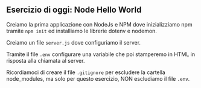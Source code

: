 ## Esercizio di oggi: Node Hello World

Creiamo la prima applicazione con NodeJs e NPM dove inizializziamo npm tramite `npm init` ed installiamo le librerie dotenv e nodemon.

Creiamo un file `server.js` dove configuriamo il server.

Tramite il file `.env` configurare una variabile che poi stamperemo in HTML in risposta alla chiamata al server.

Ricordiamoci di creare il file `.gitignore` per escludere la cartella node_modules, ma solo per questo esercizio, NON escludiamo il file `.env`.